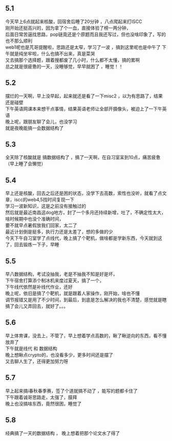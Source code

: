 ## 5.1 
  今天早上6点就起来核酸，回宿舍后睡了20分钟 ，八点爬起来打ISCC  
刚开始还挺高兴的，因为拿了个一血，直接体验了榜一两分钟，    
后面日常苦逼找思路，pop链竟还是个原题而且我还写过，但也没啥印象了，写的也不那么顺利    
  web1呢也是芃哥提醒啦，思路还是太窄，学习了一波 ，搞到这里呢也是中午了
下午就是纯坐牢啦，什么也搞不出来，真是菜哭   
  又去搞那个选择题，跟着搜都废了几小时，什么都不太懂，搞的累啊   
总之就是很疲惫的一天，没睡够觉，早早就困了 ，睡觉！！   

## 5.2
  摆烂的一天啊，早上没早起，起来就还是看了一下misc2 ，以为有思路了，结果还是碰壁   
 下午英语网课本来想干点事情，结果英语老师让全部开摄像头，被迫上了一下午英语   
  晚上呢，跟朋友聊了会儿，也没学习  
  就是夜晚能搞一会数据结构了      
  
 ## 5.3
  全天除了核酸就是 搞数据结构了 ，搞了一天啊，在自习室呆到10点，痛苦疲惫    
  （早上睡了会懒觉）

## 5.4
  早上还是核酸，回去之后还是困的状态，没学下去高数，索性也没听，就看了点文章，iscc的web4,5找时间复现一下   
  学习一波新知识，这是之前没有接触过的      
  然后就是最近南昌这dog地方，封了一个多月还持续新增，吐了，不确定性太大，啥时候期中也没个准确时间，   
  要不就早点暑假放我们回家，太二了    
  最近计划倒是挺多，执行力还是太差了，想的多做的少   
  今天下午自习室学了点线代，晚上搞了个靶机，做啥都是学新东西，今天就到这了，回去锻炼一下子，早睡   
  
## 5.5 
  早八数据结构，考试没抽我，老是不抽我不知是好是坏，      
  下午宿舍打算添个制冰机来度过夏天，搞了一个，   
  下午线代依然是补线代作业，还好  
  晚上呢，依旧是搞了个靶机，就是跟着人家操作，刚开始，啥也不懂   
  调节报错又是用了不少时间，到最后，到底是怎么解决的我也不清楚，感觉就是瞎搞了会儿又弄回去，就好了。。。 
  
## 5.6
  早上体育课，没去上，不管了，早上想着学点高数的，瞅了瞅逆向的东西，看不懂放弃了   
  下午就是线代 和 数据结构   
  晚上想瞅点crypto的，也没看多少，更多时间还是摆了  
  又去聊人生了，还得更加努力呀  
   
## 5.7
  早上起来搞i春秋春季赛，签了个道就搞不动了 ，能写的题都卡住了   
  下午跟着诚哥思路走，太强了，膜拜    
  晚上也没搞啥东西，竟然很困，睡觉了  
 
## 5.8  
  经典搞了一天的数据结构 ， 
  晚上想着把那个论文水了得了  
   
